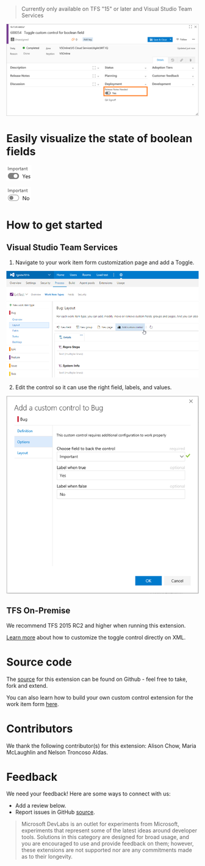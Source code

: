 > Currently only available on TFS "15" or later and Visual Studio Team Services

![Work item form](img/form.png)

# Easily visualize the state of boolean fields

![Toggle control on](img/control.png) 

![Toggle control off](img/toggleoff.png)

# How to get started
## Visual Studio Team Services

1. Navigate to your work item form customization page and add a Toggle.

![Layout Customization](img/layoutCustomization.png)

2. Edit the control so it can use the right field, labels, and values.

![Configuration](img/configuration.png)

## TFS On-Premise 

We recommend TFS 2015 RC2 and higher when running this extension.

[Learn more](https://github.com/Microsoft/vsts-extension-toggle-control/blob/master/README.md) about how to customize the toggle control directly on XML.

# Source code

The [source](https://github.com/Microsoft/vsts-toggle-wit-custom-control) for this extension can be found on Github - feel free to take, fork and extend. 

You can also learn how to build your own custom control extension for the work item form [here](https://www.visualstudio.com/en-us/docs/integrate/extensions/develop/custom-control). 

# Contributors

We thank the following contributor(s) for this extension: Alison Chow, Maria McLaughlin and Nelson Troncoso Aldas.

# Feedback

We need your feedback! Here are some ways to connect with us:

* Add a review below.
* Report issues in GitHub [source](https://github.com/Microsoft/vsts-toggle-wit-custom-control/issues).

> Microsoft DevLabs is an outlet for experiments from Microsoft, experiments that represent some of the latest ideas around developer tools. Solutions in this category are designed for broad usage, and you are encouraged to use and provide feedback on them; however, these extensions are not supported nor are any commitments made as to their longevity.